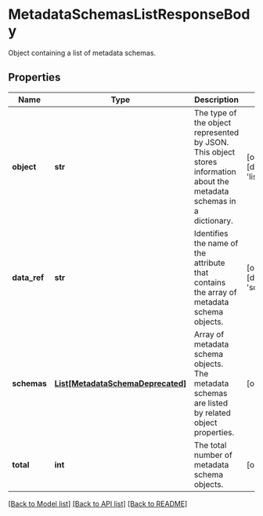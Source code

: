 # MetadataSchemasListResponseBody

Object containing a list of metadata schemas.

## Properties

Name | Type | Description | Notes
------------ | ------------- | ------------- | -------------
**object** | **str** | The type of the object represented by JSON. This object stores information about the metadata schemas in a dictionary. | [optional] [default to 'list']
**data_ref** | **str** | Identifies the name of the attribute that contains the array of metadata schema objects. | [optional] [default to 'schemas']
**schemas** | [**List[MetadataSchemaDeprecated]**](MetadataSchemaDeprecated.md) | Array of metadata schema objects. The metadata schemas are listed by related object properties. | [optional] 
**total** | **int** | The total number of metadata schema objects. | [optional] 

[[Back to Model list]](../README.md#documentation-for-models) [[Back to API list]](../README.md#documentation-for-api-endpoints) [[Back to README]](../README.md)


